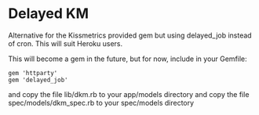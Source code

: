 Delayed KM
==========

Alternative for the Kissmetrics provided gem but using delayed_job instead of cron. This will suit Heroku users.

This will become a gem in the future, but for now, include in your Gemfile:

    gem 'httparty'
    gem 'delayed_job'

and copy the file lib/dkm.rb to your app/models directory
and copy the file spec/models/dkm_spec.rb to your spec/models directory

